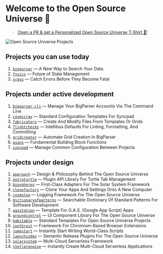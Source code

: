 # Welcome to the Open Source Universe 👋

> [Open a PR & get a Personalized Open Source Universe T-Shirt 👕!](https://github.com/intellibus/approach/blob/main/REWARDS.md)

![Open Source Universe Projects](https://drive.google.com/uc?export=view&id=1t0goWK4w03KW0dp1oAE-NWOBdCBthr61)

## Projects you can use today

1. [`bigparser`](https://github.com/intellibus/bigparser) — A New Way to Search Your Data
2. [`fysics`](https://github.com/intellibus/fysics) — Future of State Management
3. [`xrays`](https://github.com/intellibus/xrays) — Catch Errors Before They Become Fatal

## Projects under active development

1. [`bigparser-cli`](https://github.com/intellibus/bigparser-cli) — Manage Your BigParser Accounts Via The Command Line
2. [`cosmicray`](https://github.com/intellibus/cosmicray) — Standard Configuration Templates For Syncpad
3. [`fabricators`](https://github.com/intellibus/fabricators) — Create And Modify Files From Templates Or Grids
4. [`flightchecks`](https://github.com/intellibus/flightchecks) — Intellibus Defaults For Linting, Formatting, And Committing
5. [`gridcreator`](https://github.com/intellibus/gridcreator) — Automate Grid Creation In BigParser
6. [`pions`](https://github.com/intellibus/pions) — Fundamental Building Block Functions
7. [`syncpad`](https://github.com/intellibus/syncpad) — Manage Common Configuration Between Projects

## Projects under design

1. [`approach`](https://github.com/intellibus/approach) — Design & Philosophy Behind The Open Source Universe
2. [`astroturtle`](https://github.com/intellibus/astroturtle) — Plugin API Library For Turtle Tab Management
3. [`biospheres`](https://github.com/intellibus/biospheres) — First-Class Adapters For The Solar System Framework
4. [`clonefactory`](https://github.com/intellibus/clonefactory) — Clone Your Apps And Settings Onto A New Computer
5. [`cosmolog`](https://github.com/intellibus/cosmolog) — Logging Framework For The Open Source Universe
6. [`dictionaryofpatterns`](https://github.com/intellibus/dictionaryofpatterns) — Searchable Dictionary Of Standard Patterns For Software Development
7. [`gasstation`](https://github.com/intellibus/gasstation) — Template For G.A.S. (Google App Script) Apps
8. [`groundcontrol`](https://github.com/intellibus/groundcontrol) — UI Component Library For The Open Source Universe
9. [`habitable`](https://github.com/intellibus/habitable) — Standard Templates For Open Source Universe Projects
10. [`ionthrust`](https://github.com/intellibus/ionthrust) — Framework For Chromium-Based Browser Extensions
11. [`jumpstart`](https://github.com/intellibus/jumpstart) — Instantly Start Writing World-Class Scripts
12. [`launchcodes`](https://github.com/intellibus/launchcodes) — Semantic Release Plugins For The Open Source Universe
13. [`solarsystem`](https://github.com/intellibus/solarsystem) — Multi-Cloud Serverless Framework
14. [`stellarengine`](https://github.com/intellibus/stellarengine) — Instantly Create Multi-Cloud Serverless Applications
